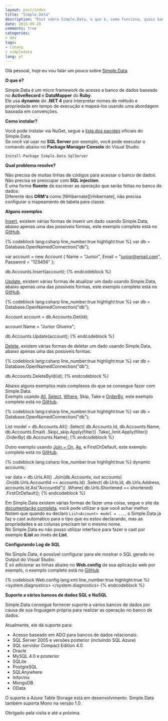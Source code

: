 ```yaml
---
layout: post/index
title: "Simple.Data"
description: "Post sobre Simple.Data, o que é, como funciona, quais bancos de dados ele suporta e como faz para realizar as operações nos bancos de dados."
date: 2015-09-28
comments: true
categories:
- dev
tags:
- csharp
- simpledata
lang: pt
---
```


Olá pessoal, hoje eu vou falar um pouco sobre <a href="https://github.com/markrendle/Simple.Data" target="_blank" rel="external noopener">Simple.Data</a>.

<!--more-->

**O que é?**

Simple.Data é um micro framework de acesso a banco de dados baseado no **ActiveRecord** e **DataMapper** do **Ruby**.  
Ele usa **dynamic** do **.NET 4** para interpretar nomes de método e propriedade em tempo de execução e mapeá-los usando uma abordagem baseada em convenções.

**Como instalar?**

Você pode instalar via NuGet, segue a <a href="https://www.nuget.org/profiles/markrendle?showAllPackages=True" target="_blank" rel="external noopener">lista dos pacotes</a> oficiais do Simple.Data.  
Se você vai usar no **SQL Server** por exemplo, você pode executar o comando abaixo no **Package Manager Console** do Visual Studio.

```
Install-Package Simple.Data.SqlServer
```

**Qual problema resolve?**

Não precisa de muitas linhas de códigos para acessar o banco de dados.  
Não precisa se preocupar com **SQL injection**.  
É uma forma **fluente** de escrever as operação que serão feitas no banco de dados.  
Diferente dos **ORM's** como [NHibernate][nhibernate], não precisa configurar o mapeamento de tabela para classe.

**Alguns exemplos**

<a href="http://simplefx.org/simpledata/docs/pages/Modify/AddingData.html" target="_blank" rel="external noopener">Insert</a>, existem várias formas de inserir um dado usando Simple.Data, abaixo apenas uma das possíveis formas, este exemplo completo está no <a href="https://github.com/jroliveira/url-shortener/blob/master/src/UrlShortener.WebApi/Infrastructure/Data/Commands/Account/CreateCommand.cs" target="_blank" rel="external noopener">GitHub</a>.

{% codeblock lang:csharp line_number:true highlight:true %}
var db = Database.OpenNamedConnection("db");

var account = new Account
{
    Name = "Junior",
    Email = "junior@email.com",
    Password = "123456"
};

db.Accounts.Insert(account);
{% endcodeblock %}

<a href="http://simplefx.org/simpledata/docs/pages/Modify/UpdatingData.html" target="_blank" rel="external noopener">Update</a>, existem várias formas de atualizar um dado usando Simple.Data, abaixo apenas uma das possíveis formas, este exemplo completo está no <a href="https://github.com/jroliveira/url-shortener/blob/master/src/UrlShortener.WebApi/Infrastructure/Data/Commands/Account/UpdateCommand.cs" target="_blank" rel="external noopener">GitHub</a>.

{% codeblock lang:csharp line_number:true highlight:true %}
var db = Database.OpenNamedConnection("db");

Account account = db.Accounts.Get(id);

account.Name = "Junior Oliveira";

db.Accounts.Update(account);
{% endcodeblock %}

<a href="http://simplefx.org/simpledata/docs/pages/Modify/DeletingData.html" target="_blank" rel="external noopener">Delete</a>, existem várias formas de deletar um dado usando Simple.Data, abaixo apenas uma das possíveis formas.

{% codeblock lang:csharp line_number:true highlight:true %}
var db = Database.OpenNamedConnection("db");

db.Accounts.DeleteById(id);
{% endcodeblock %}

Abaixo alguns exemplos mais complexos do que se consegue fazer com Simple.Data.   
Exemplo usando <a href="http://simplefx.org/simpledata/docs/pages/Retrieve/Commands/All.html" target="_blank" rel="external noopener">All</a>, <a href="http://simplefx.org/simpledata/docs/pages/Retrieve/ColumnSelection.html" target="_blank" rel="external noopener">Select</a>, <a href="http://simplefx.org/simpledata/docs/pages/Retrieve/WhereClauses.html" target="_blank" rel="external noopener">Where</a>, Skip, Take e <a href="http://simplefx.org/simpledata/docs/pages/Retrieve/OrderingResults.html" target="_blank" rel="external noopener">OrderBy</a>, este exemplo completo está no <a href="https://github.com/jroliveira/url-shortener/blob/master/src/UrlShortener.WebApi/Infrastructure/Data/Queries/Account/GetAll.cs" target="_blank" rel="external noopener">GitHub</a>.

{% codeblock lang:csharp line_number:true highlight:true %}
var db = Database.OpenNamedConnection("db");

List<Account> model = db.Accounts.All()
                                 .Select(
                                     db.Accounts.Id,
                                     db.Accounts.Name,
                                     db.Accounts.Email)
                                 .Skip(_skip.Apply(filter))
                                 .Take(_limit.Apply(filter))
                                 .OrderBy(
                                     db.Accounts.Name);
{% endcodeblock %}

Outro exemplo usando <a href="http://simplefx.org/simpledata/docs/pages/Retrieve/LazyLoadingJoins.htm" target="_blank" rel="external noopener">Join ~ On</a>, <a href="http://simplefx.org/simpledata/docs/pages/Retrieve/ColumnAliasing.html" target="_blank" rel="external noopener">As</a>, e FirstOrDefault, este exemplo completo está no <a href="https://github.com/jroliveira/url-shortener/blob/master/src/UrlShortener.WebApi/Infrastructure/Data/Queries/Url/GetByShortened.cs" target="_blank" rel="external noopener">GitHub</a>.

{% codeblock lang:csharp line_number:true highlight:true %}
dynamic accounts;

var data = db.Urls.All()
                  .Join(db.Accounts, out accounts)
                      .On(db.Urls.AccountId == accounts.Id)
                  .Select(
                      db.Urls.Id,
                      db.Urls.Address,
                      accounts.Id.As("AccountId"))
                  .Where(
                      db.Urls.Shortened == shortened)
                  .FirstOrDefault();
{% endcodeblock %}

Em Simple.Data existem várias formas de fazer uma coisa, segue o site da <a href="http://simplefx.org/simpledata/docs/" target="_blank" rel="external noopener">documentação completa</a>, você pode utilizar a que você achar melhor.  
Notem que quando eu declaro `List<Account> model = ...`, o Simple.Data já faz o cast automático para o tipo que eu estou declarando, mas as propriedades e as colunas precisam ter o mesmo nome.  
No Simple.Data eu não posso utilizar interface para fazer o cast por exemplo **IList** ao invés de **List**.

**Configurando Log de SQL**

No Simple.Data, é possível configurar para ele mostrar o SQL gerado no Output do Visual Studio.  
É só adicionar as linhas abaixo no **Web.config** de sua aplicação web por exemplo, o exemplo completo está no <a href="https://github.com/jroliveira/url-shortener/blob/master/src/UrlShortener.WebApi/Web.config" target="_blank" rel="external noopener">GitHub</a>

{% codeblock Web.config lang:xml line_number:true highlight:true %}
<system.diagnostics>
  <switches>
    <add name="Simple.Data" value="Information" />
  </switches>
</system.diagnostics>
{% endcodeblock %}

**Suporte a vários bancos de dados SQL e NoSQL**

Simple.Data consegue fornecer suporte a vários bancos de dados por causa de sua linguagem própria para realizar as operação no banco de dados.

Atualmente, ele dá suporte para:

 - Acesso baseado em ADO para bancos de dados relacionais:
  - SQL Server 2005 e versões posterior (incluindo SQL Azure)
  - SQL servidor Compact Edition 4.0
  - Oracle
  - MySQL 4.0 e posterior
  - SQLite
  - PostgreSQL
  - SQLAnywhere
  - Informix
 - MongoDB
 - OData

O suporte a Azure Table Storage está em desenvolvimento. Simple.Data também suporta Mono na versão 1.0.

Obrigado pela visita e até a próxima.
